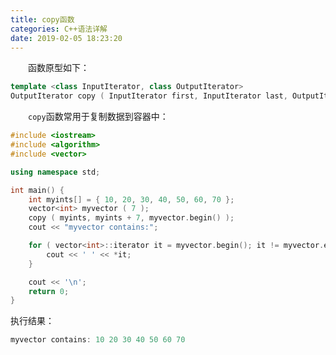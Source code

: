 ```yaml
---
title: copy函数
categories: C++语法详解
date: 2019-02-05 18:23:20
---
```

&emsp;&emsp;函数原型如下：<!--more-->

``` cpp
template <class InputIterator, class OutputIterator>
OutputIterator copy ( InputIterator first, InputIterator last, OutputIterator result );
```

&emsp;&emsp;`copy`函数常用于复制数据到容器中：

``` cpp
#include <iostream>
#include <algorithm>
#include <vector>

using namespace std;

int main() {
    int myints[] = { 10, 20, 30, 40, 50, 60, 70 };
    vector<int> myvector ( 7 );
    copy ( myints, myints + 7, myvector.begin() );
    cout << "myvector contains:";

    for ( vector<int>::iterator it = myvector.begin(); it != myvector.end(); ++it ) {
        cout << ' ' << *it;
    }

    cout << '\n';
    return 0;
}
```

执行结果：

``` cpp
myvector contains: 10 20 30 40 50 60 70
```